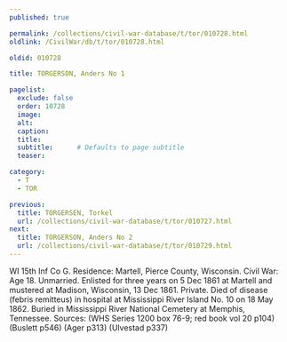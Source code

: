 ```yaml
---
published: true

permalink: /collections/civil-war-database/t/tor/010728.html
oldlink: /CivilWar/db/t/tor/010728.html

oldid: 010728

title: TORGERSON, Anders No 1

pagelist:
  exclude: false
  order: 10728
  image: 
  alt:
  caption:
  title:
  subtitle:      # Defaults to page subtitle
  teaser:

category: 
  - T 
  - TOR

previous:
  title: TORGERSEN, Torkel
  url: /collections/civil-war-database/t/tor/010727.html  
next:
  title: TORGERSON, Anders No 2
  url: /collections/civil-war-database/t/tor/010729.html   
---
```

WI 15th Inf Co G. Residence: Martell, Pierce County, Wisconsin. Civil War: Age 18. Unmarried. Enlisted for three years on 5 Dec 1861 at Martell and mustered at Madison, Wisconsin, 13 Dec 1861. Private. Died of disease (febris remitteus) in hospital at Mississippi River Island No. 10 on 18 May 1862. Buried in Mississippi River National Cemetery at Memphis, Tennessee. Sources: (WHS Series 1200 box 76-9; red book vol 20 p104) (Buslett p546) (Ager p313) (Ulvestad p337)
